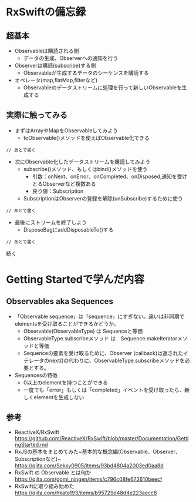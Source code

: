# RxSwiftの備忘録

## 超基本
- Observableは購読される側
  - データの生成、Observerへの通知を行う
- Observerは購読(subscribe)する側
  - Observableが生成するデータのシーケンスを購読する
- オペレータ(map,flatMap,filterなど)
  - Observableのデータストリームに処理を行って新しいObservableを生成する

## 実際に触ってみる
- まずはArrayやMapをObservableしてみよう
  - toObservable()メソッドを使えばObservable化できる

~~~
// あとで書く
~~~

- 次にObservable化したデータストリームを購読してみよう
  - subscribe()メソッド、もしくはbind()メソッドを使う
    - 引数：onNext、onError、onCompleted、onDisposed,通知を受けとるObserverなど複数ある
    - 戻り値：Subscription
  - SubscriptionはObserverの登録を解除(unSubscribe)するために使う


~~~
// あとで書く
~~~

- 最後にストリームを終了しよう
  - DisposeBagにaddDisposableTo()する

~~~
// あとで書く
~~~

続く

# Getting Startedで学んだ内容


## Observables aka Sequences
- 「Observable sequence」は「sequence」にすぎない。違いは非同期でelementsを受け取ることができるかどうか。
  - Observable(ObservableType) は Sequenceと等価
  - ObservableType.subscribeメソッド は　Sequence.makeIteratorメソッドと等価
  - Sequenceの要素を受け取るために、Observer (callback)は返されたイテレータのnext()の代わりに、ObservableType.subscribeメソッドを必要とする。
- Sequencesの特徴
  - 0以上のelementを持つことができる
  - 一度でも「error」もしくは「completed」イベントを受け取ったら、新しくelementを生成しない

## 参考
- ReactiveX/RxSwift
 https://github.com/ReactiveX/RxSwift/blob/master/Documentation/GettingStarted.md
- RxJSの基本をまとめてみた~基本的な概念編(Observable、Observer、Subscriptionなど)~
 https://qiita.com/Sekky0905/items/93bd4804a2003ed0aa8d
- RxSwift の Observable とは何か
 https://qiita.com/gomi_ningen/items/c796c08fe672610beecf
- RxSwiftに取り組み始めた
 https://qiita.com/hkato193/items/b95729d48d4e223aecc8
